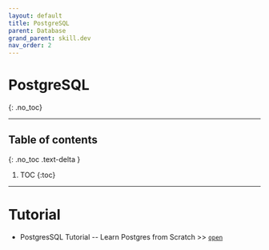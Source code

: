 ```yaml
---
layout: default
title: PostgreSQL
parent: Database
grand_parent: skill.dev
nav_order: 2
---
```


# PostgreSQL
{: .no_toc}

---

## Table of contents
{: .no_toc .text-delta }

1. TOC
{:toc}

---

# Tutorial

- PostgresSQL Tutorial -- Learn Postgres from Scratch >> [`open`](https://www.postgresqltutorial.com/)
